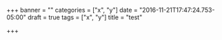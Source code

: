+++
banner = ""
categories = ["x", "y"]
date = "2016-11-21T17:47:24.753-05:00"
draft = true
tags = ["x", "y"]
title = "test"

+++
